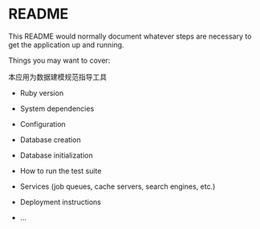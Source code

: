 # README

This README would normally document whatever steps are necessary to get the
application up and running.

Things you may want to cover:

本应用为数据建模规范指导工具


* Ruby version

* System dependencies

* Configuration

* Database creation

* Database initialization

* How to run the test suite

* Services (job queues, cache servers, search engines, etc.)

* Deployment instructions

* ...
